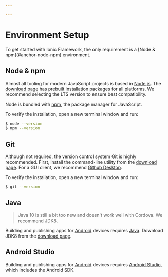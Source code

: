 ```yaml
---

---
```


# Environment Setup

<p class="intro" markdown="1">
To get started with Ionic Framework, the only requirement is a [Node & npm](#anchor-node-npm) environment.
</p>

## Node & npm

Almost all tooling for modern JavaScript projects is based in [Node.js](/docs/faq/glossary#node). The [download page](https://nodejs.org/en/download/) has prebuilt installation packages for all platforms. We recommend selecting the LTS version to ensure best compatibility.

Node is bundled with [npm](/docs/faq/glossary#npm), the package manager for JavaScript.

To verify the installation, open a new terminal window and run:

```bash
$ node --version
$ npm --version
```

## Git

Although not required, the version control system [Git](/docs/faq/glossary#git) is highly recommended. First, install the command-line utility from the [download page](https://git-scm.com/downloads). For a GUI client, we recommend [Github Desktop](https://desktop.github.com/).

To verify the installation, open a new terminal window and run:

```bash
$ git --version
```

## Java

<blockquote>
  <p>Java 10 is still a bit too new and doesn't work well with Cordova. We recommend JDK8.</p>
</blockquote>

Building and publishing apps for [Android](https://www.android.com/) devices requires [Java](https://java.com/en/). Download JDK8 from the [download page](http://www.oracle.com/technetwork/java/javase/downloads/jdk8-downloads-2133151.html).

## Android Studio

Building and publishing apps for [Android](https://www.android.com/) devices requires [Android Studio](https://developer.android.com/studio/), which includes the Android SDK.
